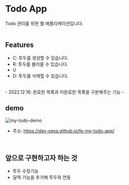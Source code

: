# Todo App

Todo 관리를 위한 웹 애플리케이션입니다.
<br />
<br />


## Features
- C: 투두를 생성할 수 있습니다.
- R: 투두를 불러올 수 있습니다.
- U
- D: 투두를 삭제할 수 있습니다.
<br />
- 2022.12.16: 완료한 목록과 미완료한 목록을 구분해주는 기능 
- <br />

## demo
![my-todo-demo](https://user-images.githubusercontent.com/111357232/208041057-0d465fb6-2cae-4632-ae53-0e5f5bf79aef.gif)
- 주소: https://dev-sena.github.io/fe-my-todo-app/
<br />

## 앞으로 구현하고자 하는 것
- 투두 수정기능
- 달력 기능을 추가해 투두와 연동
